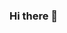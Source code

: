 ### Hi there 👋

<!--
**jiwhunkim/jiwhunkim** is a ✨ _special_ ✨ repository because its `README.md` (this file) appears on your GitHub profile.

Here are some ideas to get you started:

- 🔭 I’m currently working on ...
[Woowa Brothers Company](https://www.woowahan.com/)

- 🌱 I’m currently learning ...
* Kotlin
* Java

- 👯 I’m looking to collaborate on ...

- 🤔 I’m looking for help with ...

- 💬 Ask me about ...

- 📫 How to reach me: ...
* linkedin [https://www.linkedin.com/in/jiwhunkim/](https://www.linkedin.com/in/jiwhunkim/)
* facebook [https://www.facebook.com/Jiwhun.Kim](https://www.facebook.com/Jiwhun.Kim)
* email [jiwhun.kim@outook.com](jiwhun.kim@outook.com)

- 😄 Pronouns: ...
- ⚡ Fun fact: ...
-->

